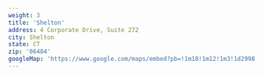 ```yaml
---
weight: 3
title: 'Shelton'
address: 4 Corporate Drive, Suite 272
city: Shelton
state: CT
zip: '06484'
googleMap: 'https://www.google.com/maps/embed?pb=!1m18!1m12!1m3!1d2998.4989426215093!2d-73.13299568423221!3d41.276244379274615!2m3!1f0!2f0!3f0!3m2!1i1024!2i768!4f13.1!3m3!1m2!1s0x89e80af45fa71083%3A0xfb6780905a5485b!2s4+Corporate+Dr%2C+Shelton%2C+CT+06484!5e0!3m2!1sen!2sus!4v1550347243335'
---
```

